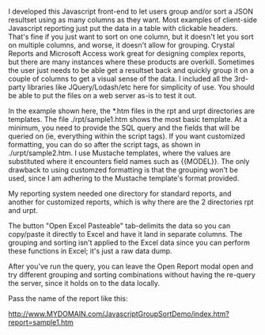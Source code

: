 I developed this Javascript front-end to let users group and/or sort a JSON resultset using as many columns as they want. Most examples of client-side Javascript reporting just put the data in a table with clickable headers. That's fine if you just want to sort on one column, but it doesn't let you sort on multiple columns, and worse, it doesn't allow for grouping. Crystal Reports and Microsoft Access work great for designing complex reports, but there are many instances where these products are overkill. Sometimes the user just needs to be able get a resultset back and quickly group it on a couple of columns to get a visual sense of the data. I included all the 3rd-party libraries like JQuery/Lodash/etc here for simplicity of use. You should be able to put the files on a web server as-is to test it out.

In the example shown here, the *.htm files in the rpt and urpt directories are templates. The file ./rpt/sample1.htm shows the most basic template. At a minimum, you need to provide the SQL query and the fields that will be queried on (ie, everything within the script tags). If you want customized formatting, you can do so after the script tags, as shown in ./urpt/sample2.htm. I use Mustache templates, where the values are substituted where it encounters field names such as {{MODEL}}. The only drawback to using customzed formatting is that the grouping won't be used, since I am adhering to the Mustache template's format provided.

My reporting system needed one directory for standard reports, and another for customized reports, which is why there are the 2 directories rpt and urpt.

The button "Open Excel Pasteable" tab-delimits the data so you can copy/paste it directly to Excel and have it land in separate columns. The grouping and sorting isn't applied to the Excel data since you can perform these functions in Excel; it's just a raw data dump.

After you've run the query, you can leave the Open Report modal open and try different grouping and sorting combinations without having the re-query the server, since it holds on to the data locally. 

Pass the name of the report like this:

http://www.MYDOMAIN.com/JavascriptGroupSortDemo/index.htm?report=sample1.htm
